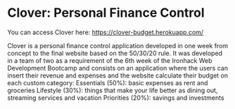 # Clover: Personal Finance Control

You can access Clover here: https://clover-budget.herokuapp.com/

Clover is a personal finance control application developed in one week from concept to the final website based on the 50/30/20 rule. It was developed in a team of two as a requirement of the 6th week of the Ironhack Web Development Bootcamp and consists on an application where the users can insert their revenue and expenses and the website calculate their budget on each custom category:
Essentials (50%): basic expenses as rent and groceries
Lifestyle (30%): things that make your life better as dining out, streaming services and vacation
Priorities (20%): savings and investments
